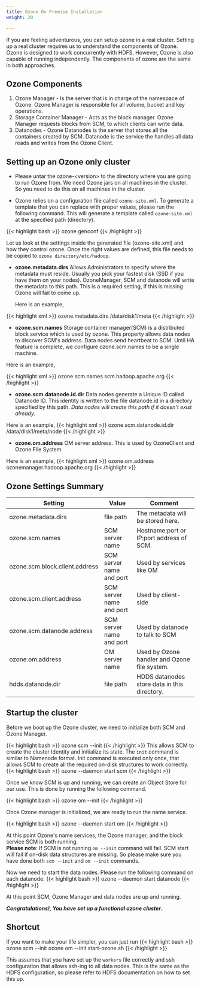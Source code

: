 ```yaml
---
title: Ozone On Premise Installation
weight: 20

---
```

<!---
  Licensed to the Apache Software Foundation (ASF) under one or more
  contributor license agreements.  See the NOTICE file distributed with
  this work for additional information regarding copyright ownership.
  The ASF licenses this file to You under the Apache License, Version 2.0
  (the "License"); you may not use this file except in compliance with
  the License.  You may obtain a copy of the License at

      http://www.apache.org/licenses/LICENSE-2.0

  Unless required by applicable law or agreed to in writing, software
  distributed under the License is distributed on an "AS IS" BASIS,
  WITHOUT WARRANTIES OR CONDITIONS OF ANY KIND, either express or implied.
  See the License for the specific language governing permissions and
  limitations under the License.
-->

If you are feeling adventurous, you can setup ozone in a real cluster.
Setting up a real cluster requires us to understand the components of Ozone.
Ozone is designed to work concurrently with HDFS. However, Ozone is also
capable of running independently. The components of ozone are the same in both approaches.

## Ozone Components

1. Ozone Manager - Is the server that is in charge of the namespace of Ozone. Ozone Manager is responsible for all volume, bucket and key operations.
2. Storage Container Manager - Acts as the block manager. Ozone Manager
requests blocks from SCM, to which clients can write data.
3. Datanodes - Ozone Datanodes is the server that stores all the containers created by SCM. Datanode is the service the handles all data reads and writes from the Ozone Client.

## Setting up an Ozone only cluster

* Please untar the ozone-\<version\> to the directory where you are going
to run Ozone from. We need Ozone jars on all machines in the cluster. So you
need to do this on all machines in the cluster.

* Ozone relies on a configuration file called ```ozone-site.xml```. To
generate a template that you can replace with proper values, please run the
following command. This will generate a template called ```ozone-site.xml``` at
the specified path (directory).

{{< highlight bash >}}
ozone genconf <path>
{{< /highlight >}}

Let us look at the settings inside the generated file (ozone-site.xml) and
how they control ozone. Once the right values are defined, this file
needs to be copied to ```ozone directory/etc/hadoop```.

* **ozone.metadata.dirs** Allows Administrators to specify where the
 metadata must reside. Usually you pick your fastest disk (SSD if
 you have them on your nodes). OzoneManager, SCM and datanode will  write the
 metadata to this path. This is a required setting, if this is missing Ozone
 will fail to come up.

  Here is an example,

{{< highlight xml >}}
   <property>
      <name>ozone.metadata.dirs</name>
      <value>/data/disk1/meta</value>
   </property>
{{< /highlight >}}

*  **ozone.scm.names**  Storage container manager(SCM) is a distributed block
  service which is used by ozone. This property allows data nodes to discover
   SCM's address. Data nodes send heartbeat to SCM.
   Until HA  feature is  complete, we configure ozone.scm.names to be a
   single machine.

  Here is an example,

  {{< highlight xml >}}
      <property>
        <name>ozone.scm.names</name>
        <value>scm.hadoop.apache.org</value>
      </property>
  {{< /highlight >}}

 * **ozone.scm.datanode.id.dir** Data nodes generate a Unique ID called Datanode
 ID. This identity is written to the file datanode.id in a directory specified by this path. *Data nodes
    will create this path if it doesn't exist already.*

Here is an  example,
{{< highlight xml >}}
   <property>
      <name>ozone.scm.datanode.id.dir</name>
      <value>/data/disk1/meta/node</value>
   </property>
{{< /highlight >}}

* **ozone.om.address** OM server address. This is used by OzoneClient and
Ozone File System.

Here is an  example,
{{< highlight xml >}}
    <property>
       <name>ozone.om.address</name>
       <value>ozonemanager.hadoop.apache.org</value>
    </property>
{{< /highlight >}}


## Ozone Settings Summary

| Setting                        | Value                        | Comment |
|--------------------------------|------------------------------|------------------------------------------------------------------|
| ozone.metadata.dirs            | file path                    | The metadata will be stored here.                                |
| ozone.scm.names                | SCM server name              | Hostname:port or IP:port address of SCM.                      |
| ozone.scm.block.client.address | SCM server name and port     | Used by services like OM                                         |
| ozone.scm.client.address       | SCM server name and port     | Used by client-side                                              |
| ozone.scm.datanode.address     | SCM server name and port     | Used by datanode to talk to SCM                                  |
| ozone.om.address               | OM server name               | Used by Ozone handler and Ozone file system.                     |
| hdds.datanode.dir               | file path                | HDDS datanodes store data in this directory.           |


## Startup the cluster

Before we boot up the Ozone cluster, we need to initialize both SCM and Ozone Manager.

{{< highlight bash >}}
ozone scm --init
{{< /highlight >}}
This allows SCM to create the cluster Identity and initialize its state.
The ```init``` command is similar to Namenode format. Init command is executed only once, that allows SCM to create all the required on-disk structures to work correctly.
{{< highlight bash >}}
ozone --daemon start scm
{{< /highlight >}}

Once we know SCM is up and running, we can create an Object Store for our use. This is done by running the following command.

{{< highlight bash >}}
ozone om --init
{{< /highlight >}}


Once Ozone manager is initialized, we are ready to run the name service.

{{< highlight bash >}}
ozone --daemon start om
{{< /highlight >}}

At this point Ozone's name services, the Ozone manager, and the block service  SCM is both running.\
**Please note**: If SCM is not running
```om --init``` command will fail. SCM start will fail if on-disk data structures are missing. So please make sure you have done both ```scm --init``` and ```om --init``` commands.

Now we need to start the data nodes. Please run the following command on each datanode.
{{< highlight bash >}}
ozone --daemon start datanode
{{< /highlight >}}

At this point SCM, Ozone Manager and data nodes are up and running.

***Congratulations!, You have set up a functional ozone cluster.***

## Shortcut

If you want to make your life simpler, you can just run
{{< highlight bash >}}
ozone scm --init
ozone om --init
start-ozone.sh
{{< /highlight >}}

This assumes that you have set up the `workers` file correctly and ssh
configuration that allows ssh-ing to all data nodes. This is the same as the
HDFS configuration, so please refer to HDFS documentation on how to set this
up.
